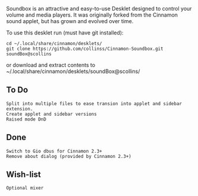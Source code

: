 Soundbox is an attractive and easy-to-use Desklet designed to control your volume and media players. It was originally forked from the Cinnamon sound applet, but has grown and evolved over time.

To use this desklet run (must have git installed):

    cd ~/.local/share/cinnamon/desklets/
    git clone https://github.com/collinss/Cinnamon-Soundbox.git soundBox@scollins

or download and extract contents to ~/.local/share/cinnamon/desklets/soundBox@scollins/

To Do
-----
    Split into multiple files to ease transion into applet and sidebar extension.
    Create applet and sidebar versions
    Raised mode DnD

Done
----
    Switch to Gio dbus for Cinnamon 2.3+
    Remove about dialog (provided by Cinnamon 2.3+)

Wish-list
---------
    Optional mixer

